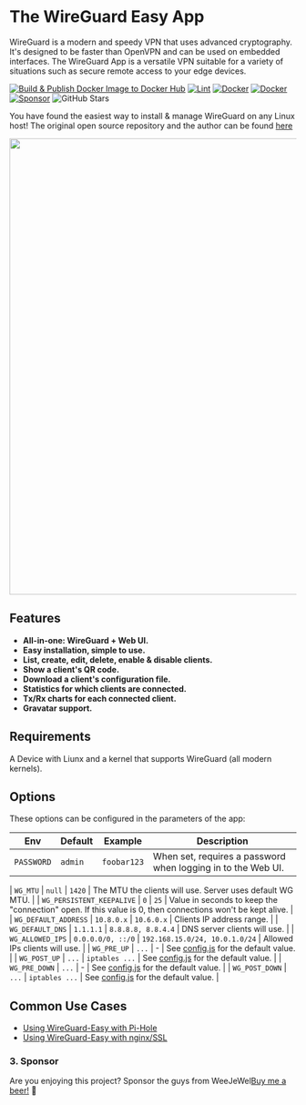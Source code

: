 # The WireGuard Easy App
WireGuard is a modern and speedy VPN that uses advanced cryptography. It's designed to be faster than OpenVPN and can be used on embedded interfaces. The WireGuard App is a versatile VPN suitable for a variety of situations such as secure remote access to your edge devices.

[![Build & Publish Docker Image to Docker Hub](https://github.com/WeeJeWel/wg-easy/actions/workflows/deploy.yml/badge.svg?branch=production)](https://github.com/WeeJeWel/wg-easy/actions/workflows/deploy.yml)
[![Lint](https://github.com/WeeJeWel/wg-easy/actions/workflows/lint.yml/badge.svg?branch=master)](https://github.com/WeeJeWel/wg-easy/actions/workflows/lint.yml)
[![Docker](https://img.shields.io/docker/v/weejewel/wg-easy/latest)](https://hub.docker.com/r/weejewel/wg-easy)
[![Docker](https://img.shields.io/docker/pulls/weejewel/wg-easy.svg)](https://hub.docker.com/r/weejewel/wg-easy)
[![Sponsor](https://img.shields.io/github/sponsors/weejewel)](https://github.com/sponsors/WeeJeWel)
![GitHub Stars](https://img.shields.io/github/stars/weejewel/wg-easy)

You have found the easiest way to install & manage WireGuard on any Linux host!
The original open source repository and the author can be found [here](https://github.com/WeeJeWel/wg-easy)

<p align="center">
  <img src="https://raw.githubusercontent.com/WeeJeWel/wg-easy/master/assets/screenshot.png" width="802" />
</p>

## Features

- **All-in-one: WireGuard + Web UI.**
- **Easy installation, simple to use.**
- **List, create, edit, delete, enable & disable clients.**
- **Show a client's QR code.**
- **Download a client's configuration file.**
- **Statistics for which clients are connected.**
- **Tx/Rx charts for each connected client.**
- **Gravatar support.**

## Requirements
A Device with Liunx and a kernel that supports WireGuard (all modern kernels).


## Options
These options can be configured in the parameters of the app:

| Env | Default | Example | Description |
| - | - | - | - |
| `PASSWORD` | `admin` | `foobar123` | When set, requires a password when logging in to the Web UI. |

| `WG_MTU` | `null` | `1420` | The MTU the clients will use. Server uses default WG MTU. |
| `WG_PERSISTENT_KEEPALIVE` | `0` | `25` | Value in seconds to keep the "connection" open. If this value is 0, then connections won't be kept alive. |
| `WG_DEFAULT_ADDRESS` | `10.8.0.x` | `10.6.0.x` | Clients IP address range. |
| `WG_DEFAULT_DNS` | `1.1.1.1` | `8.8.8.8, 8.8.4.4` | DNS server clients will use. |
| `WG_ALLOWED_IPS` | `0.0.0.0/0, ::/0` | `192.168.15.0/24, 10.0.1.0/24` | Allowed IPs clients will use. |
| `WG_PRE_UP` | `...` | - | See [config.js](https://github.com/WeeJeWel/wg-easy/blob/master/src/config.js#L19) for the default value. |
| `WG_POST_UP` | `...` | `iptables ...` | See [config.js](https://github.com/WeeJeWel/wg-easy/blob/master/src/config.js#L20) for the default value. |
| `WG_PRE_DOWN` | `...` | - | See [config.js](https://github.com/WeeJeWel/wg-easy/blob/master/src/config.js#L27) for the default value. |
| `WG_POST_DOWN` | `...` | `iptables ...` | See [config.js](https://github.com/WeeJeWel/wg-easy/blob/master/src/config.js#L28) for the default value. |


## Common Use Cases

* [Using WireGuard-Easy with Pi-Hole](https://github.com/WeeJeWel/wg-easy/wiki/Using-WireGuard-Easy-with-Pi-Hole)
* [Using WireGuard-Easy with nginx/SSL](https://github.com/WeeJeWel/wg-easy/wiki/Using-WireGuard-Easy-with-nginx-SSL)

### 3. Sponsor
Are you enjoying this project? Sponsor the guys from WeeJeWel[Buy me a beer!](https://github.com/sponsors/WeeJeWel) 🍻